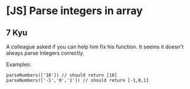 # [JS] Parse integers in array
## 7 Kyu

A colleague asked if you can help him fix his function. It seems it doesn't always parse Integers correctly.

Examples:
```
parseNumbers(['10']) // should return [10]
parseNumbers(['-1','0','1']) // should return [-1,0,1]
```
